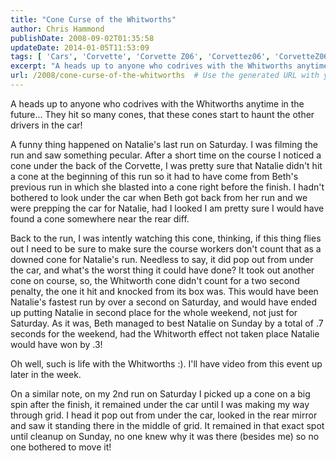 ```yaml
---
title: "Cone Curse of the Whitworths"
author: Chris Hammond
publishDate: 2008-09-02T01:35:58
updateDate: 2014-01-05T11:53:09
tags: [ 'Cars', 'Corvette', 'Corvette Z06', 'Corvettez06', 'CorvetteZ06org' ]
excerpt: "A heads up to anyone who codrives with the Whitworths anytime in the future... They hit so many cones, that these cones start to haunt the other drivers in the car! A funny thing happened on Natalie's last run on Saturday. I was filming the run and saw something pecular. After a short time on the course I noticed a cone under the back of the Corvette, I was pretty sure that Natalie didn't hit a cone at the beginning of this run so it had to have come from Beth's previous run in which she blasted into a cone right before the finish. I hadn't bothered to look under the car when Beth got back from her run and we were prepping the car for Natalie, had I looked I am pretty sure I would have found a cone somewhere near the rear diff."
url: /2008/cone-curse-of-the-whitworths  # Use the generated URL with year
---
```

<p>A heads up to anyone who codrives with the Whitworths anytime in the future... They hit so many cones, that these cones start to haunt the other drivers in the car!</p> <p>A funny thing happened on Natalie's last run on Saturday. I was filming the run and saw something pecular. After a short time on the course I noticed a cone under the back of the Corvette, I was pretty sure that Natalie didn't hit a cone at the beginning of this run so it had to have come from Beth's previous run in which she blasted into a cone right before the finish. I hadn't bothered to look under the car when Beth got back from her run and we were prepping the car for Natalie, had I looked I am pretty sure I would have found a cone somewhere near the rear diff.</p> <p>Back to the run, I was intently watching this cone, thinking, if this thing flies out I need to be sure to make sure the course workers don't count that as a downed cone for Natalie's run. Needless to say, it did pop out from under the car, and what's the worst thing it could have done? It took out another cone on course, so, the Whitworth cone didn't count for a&#160;two second penalty, the one it hit and knocked from its box was. This would have been Natalie's fastest run by over a second on Saturday, and would have ended up putting Natalie in second place for the whole weekend, not just for Saturday. As it was, Beth managed to best Natalie on Sunday by a total of .7 seconds for the weekend, had the Whitworth effect not taken place Natalie would have won by .3!</p>  <p>Oh well, such is life with the Whitworths :). I'll have video from this event up later in the week.</p> <p>On a similar note, on my 2nd run on Saturday I picked up a cone on a big spin after the finish, it remained under the car until I was making my way through grid. I head it pop out from under the car, looked in the rear mirror and saw it standing there in the middle of grid. It remained in that exact spot until cleanup on Sunday, no one knew why it was there (besides me) so no one bothered to move it!</p> <p>&#160;</p>
